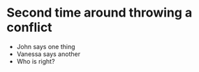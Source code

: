 # Second time around throwing a conflict

* John says one thing
* Vanessa says another
* Who is right?